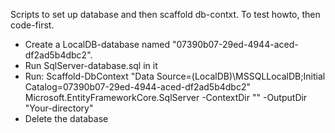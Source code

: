Scripts to set up database and then scaffold db-contxt. To test howto, then code-first.

- Create a LocalDB-database named "07390b07-29ed-4944-aced-df2ad5b4dbc2".
- Run SqlServer-database.sql in it
- Run: Scaffold-DbContext "Data Source=(LocalDB)\MSSQLLocalDB;Initial Catalog=07390b07-29ed-4944-aced-df2ad5b4dbc2" Microsoft.EntityFrameworkCore.SqlServer -ContextDir "" -OutputDir "Your-directory"
- Delete the database